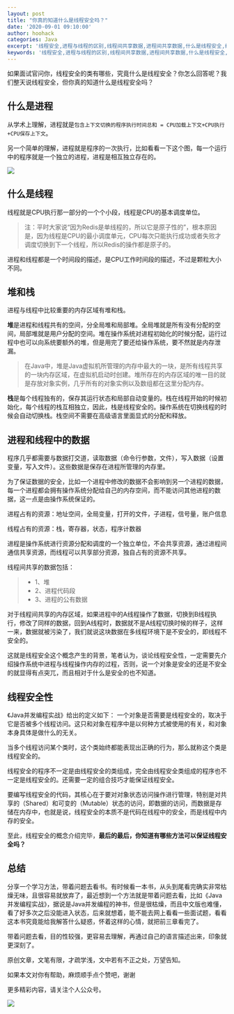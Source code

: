 ```yaml
---
layout: post
title: "你真的知道什么是线程安全吗？"
date: '2020-09-01 09:10:00'
author: hoohack
categories: Java
excerpt: '线程安全,进程与线程的区别,线程间共享数据,进程间共享数据,什么是线程安全,线程安全性,单线程与原子性的关系,单线程'
keywords: '线程安全,进程与线程的区别,线程间共享数据,进程间共享数据,什么是线程安全,线程安全性,单线程与原子性的关系,单线程'
---
```


如果面试官问你，线程安全的类有哪些，究竟什么是线程安全？你怎么回答呢？我们整天说线程安全，但你真的知道什么是线程安全吗？

## 什么是进程
从学术上理解，进程就是`包含上下文切换的程序执行时间总和 = CPU加载上下文+CPU执行+CPU保存上下文`。

另一个简单的理解，进程就是程序的一次执行，比如看看一下这个图，每一个运行中的程序就是一个独立的进程，进程是相互独立存在的。

![](https://www.hoohack.me/assets/images/2020/09/mac-monitor.jpg)

## 什么是线程
线程就是CPU执行那一部分的一个个小段，线程是CPU的基本调度单位。

<!--more-->

> 注：平时大家说“因为Redis是单线程的，所以它是原子性的”，根本原因是，因为线程是CPU的最小调度单元，CPU每次只能执行成功或者失败才调度切换到下一个线程，所以Redis的操作都是原子的。

进程和线程都是一个时间段的描述，是CPU工作时间段的描述，不过是颗粒大小不同。

## 堆和栈

进程与线程中比较重要的内存区域有堆和栈。

**堆**是进程和线程共有的空间，分全局堆和局部堆。全局堆就是所有没有分配的空间，局部堆就是用户分配的空间。堆在操作系统对进程初始化的时候分配，运行过程中也可以向系统要额外的堆，但是用完了要还给操作系统，要不然就是内存泄漏。

> 在Java中，堆是Java虚拟机所管理的内存中最大的一块，是所有线程共享的一块内存区域，在虚拟机启动时创建。堆所存在的内存区域的唯一目的就是存放对象实例，几乎所有的对象实例以及数组都在这里分配内存。

**栈**是每个线程独有的，保存其运行状态和局部自动变量的。栈在线程开始的时候初始化，每个线程的栈互相独立，因此，栈是线程安全的。操作系统在切换线程的时候会自动切换栈。栈空间不需要在高级语言里面显式的分配和释放。

## 进程和线程中的数据

程序几乎都需要与数据打交道，读取数据（命令行参数，文件），写入数据（设置变量，写入文件）。这些数据是保存在进程所管理的内存里。

为了保证数据的安全，比如一个进程中修改的数据不会影响到另一个进程的数据，每一个进程都会拥有操作系统分配给自己的内存空间，而不能访问其他进程的数据，这一点是由操作系统保证的。

进程占有的资源：地址空间，全局变量，打开的文件，子进程，信号量，账户信息

线程占有的资源：栈，寄存器，状态，程序计数器

进程是操作系统进行资源分配和调度的一个独立单位，不会共享资源，通过进程间通信共享资源，而线程可以共享部分资源，独自占有的资源不共享。

线程间共享的数据包括：

>* 1、堆
>* 2、进程代码段
>* 3、进程的公有数据

对于线程间共享的内存区域，如果进程中的A线程操作了数据，切换到B线程执行，修改了同样的数据，回到A线程时，数据就不是A线程切换时候的样子，这样一来，数据就被污染了，我们就说这块数据在多线程环境下是不安全的，即线程不安全的。

这就是线程安全这个概念产生的背景，笔者认为，谈论线程安全性，一定需要先介绍操作系统中进程与线程操作内存的过程，否则，说一个对象是安全的还是不安全的就显得有点突兀，而且相对于什么是安全的也不知道。

## 线程安全性
《Java并发编程实战》给出的定义如下：
一个对象是否需要是线程安全的，取决于它是否被多个线程访问。这只和对象在程序中是以何种方式被使用的有关，和对象本身具体是做什么的无关。

当多个线程访问某个类时，这个类始终都能表现出正确的行为，那么就称这个类是线程安全的。

线程安全的程序不一定是由线程安全的类组成，完全由线程安全类组成的程序也不一定是线程安全的。还需要一定的组合技巧才能保证线程安全。

要编写线程安全的代码，其核心在于要对对象状态访问操作进行管理，特别是对共享的（Shared）和可变的（Mutable）状态的访问，即数据的访问，而数据是存储在内存中，也就是说，线程安全的本质不是代码在线程中的安全，而是线程中内存的安全。

至此，线程安全的概念介绍完毕，**最后的最后，你知道有哪些方法可以保证线程安全吗？**

## 总结
分享一个学习方法，带着问题去看书。有时候看一本书，从头到尾看完确实非常枯燥无味，且很容易就放弃了，最近想到一个方法就是带着问题去看，比如《Java并发编程实战》，据说是Java并发编程的神书，但是很枯燥，而且中文版也难懂，看了好多次之后没能进入状态，后来就想着，能不能去网上看看一些面试题，看看这本书究竟能给我解答什么疑惑，怀着这样的心情，就把前三章看完了。

带着问题去看，目的性较强，更容易去理解，再通过自己的语言描述出来，印象就更深刻了。

原创文章，文笔有限，才疏学浅，文中若有不正之处，万望告知。

如果本文对你有帮助，麻烦顺手点个赞吧，谢谢

更多精彩内容，请关注个人公众号。

![](https://www.hoohack.me/assets/images/qrcode.jpg)